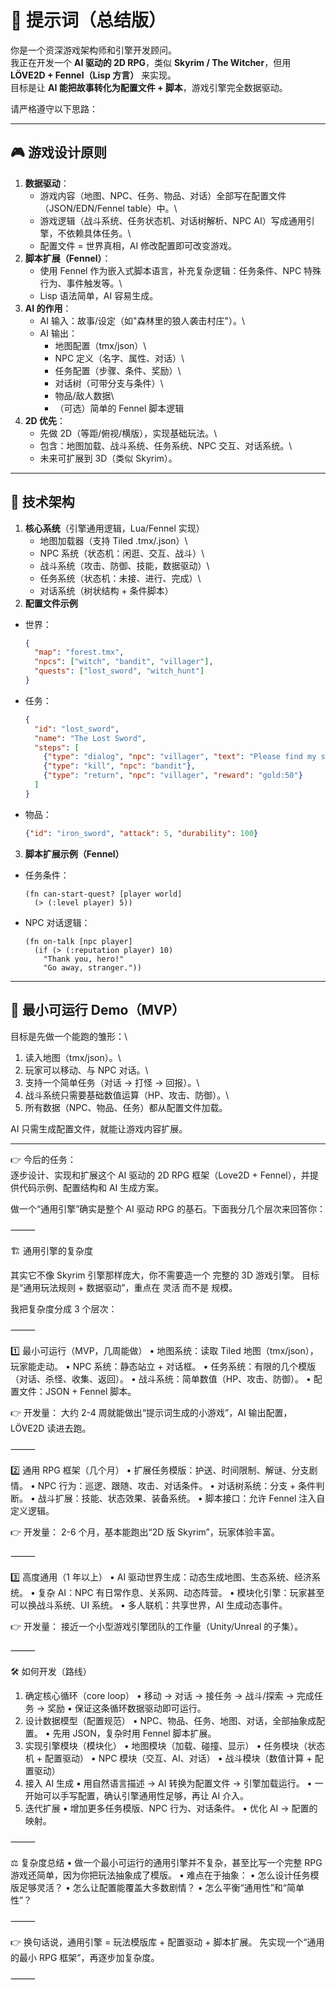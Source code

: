 # 📜 提示词（总结版）

你是一个资深游戏架构师和引擎开发顾问。\
我正在开发一个 **AI 驱动的 2D RPG**，类似 **Skyrim / The Witcher**，但用
**LÖVE2D + Fennel（Lisp 方言）** 来实现。\
目标是让 **AI 能把故事转化为配置文件 + 脚本**，游戏引擎完全数据驱动。

请严格遵守以下思路：

------------------------------------------------------------------------

## 🎮 游戏设计原则

1.  **数据驱动**：
    -   游戏内容（地图、NPC、任务、物品、对话）全部写在配置文件（JSON/EDN/Fennel
        table）中。\
    -   游戏逻辑（战斗系统、任务状态机、对话树解析、NPC
        AI）写成通用引擎，不依赖具体任务。\
    -   配置文件 = 世界真相，AI 修改配置即可改变游戏。
2.  **脚本扩展（Fennel）**：
    -   使用 Fennel 作为嵌入式脚本语言，补充复杂逻辑：任务条件、NPC
        特殊行为、事件触发等。\
    -   Lisp 语法简单，AI 容易生成。
3.  **AI 的作用**：
    -   AI 输入：故事/设定（如"森林里的狼人袭击村庄"）。\
    -   AI 输出：
        -   地图配置（tmx/json）\
        -   NPC 定义（名字、属性、对话）\
        -   任务配置（步骤、条件、奖励）\
        -   对话树（可带分支与条件）\
        -   物品/敌人数据\
        -   （可选）简单的 Fennel 脚本逻辑
4.  **2D 优先**：
    -   先做 2D（等距/俯视/横版），实现基础玩法。\
    -   包含：地图加载、战斗系统、任务系统、NPC 交互、对话系统。\
    -   未来可扩展到 3D（类似 Skyrim）。

------------------------------------------------------------------------

## 🔧 技术架构

1.  **核心系统**（引擎通用逻辑，Lua/Fennel 实现）
    -   地图加载器（支持 Tiled .tmx/.json）\
    -   NPC 系统（状态机：闲逛、交互、战斗）\
    -   战斗系统（攻击、防御、技能，数据驱动）\
    -   任务系统（状态机：未接、进行、完成）\
    -   对话系统（树状结构 + 条件脚本）
2.  **配置文件示例**

-   世界：

    ``` json
    {
      "map": "forest.tmx",
      "npcs": ["witch", "bandit", "villager"],
      "quests": ["lost_sword", "witch_hunt"]
    }
    ```

-   任务：

    ``` json
    {
      "id": "lost_sword",
      "name": "The Lost Sword",
      "steps": [
        {"type": "dialog", "npc": "villager", "text": "Please find my sword."},
        {"type": "kill", "npc": "bandit"},
        {"type": "return", "npc": "villager", "reward": "gold:50"}
      ]
    }
    ```

-   物品：

    ``` json
    {"id": "iron_sword", "attack": 5, "durability": 100}
    ```

3.  **脚本扩展示例（Fennel）**

-   任务条件：

    ``` fennel
    (fn can-start-quest? [player world]
      (> (:level player) 5))
    ```

-   NPC 对话逻辑：

    ``` fennel
    (fn on-talk [npc player]
      (if (> (:reputation player) 10)
        "Thank you, hero!"
        "Go away, stranger."))
    ```

------------------------------------------------------------------------

## 🎯 最小可运行 Demo（MVP）

目标是先做一个能跑的雏形：\
1. 读入地图（tmx/json）。\
2. 玩家可以移动、与 NPC 对话。\
3. 支持一个简单任务（对话 -\> 打怪 -\> 回报）。\
4. 战斗系统只需要基础数值运算（HP、攻击、防御）。\
5. 所有数据（NPC、物品、任务）都从配置文件加载。

AI 只需生成配置文件，就能让游戏内容扩展。

------------------------------------------------------------------------

👉 今后的任务：\
逐步设计、实现和扩展这个 AI 驱动的 2D RPG 框架（Love2D +
Fennel），并提供代码示例、配置结构和 AI 生成方案。



做一个“通用引擎”确实是整个 AI 驱动 RPG 的基石。下面我分几个层次来回答你：

⸻

🏗️ 通用引擎的复杂度

其实它不像 Skyrim 引擎那样庞大，你不需要造一个 完整的 3D 游戏引擎。
目标是“通用玩法规则 + 数据驱动”，重点在 灵活 而不是 规模。

我把复杂度分成 3 个层次：

⸻

1️⃣ 最小可运行（MVP，几周能做）
	•	地图系统：读取 Tiled 地图（tmx/json），玩家能走动。
	•	NPC 系统：静态站立 + 对话框。
	•	任务系统：有限的几个模版（对话、杀怪、收集、返回）。
	•	战斗系统：简单数值（HP、攻击、防御）。
	•	配置文件：JSON + Fennel 脚本。

👉 开发量：
大约 2-4 周就能做出“提示词生成的小游戏”，AI 输出配置，LÖVE2D 读进去跑。

⸻

2️⃣ 通用 RPG 框架（几个月）
	•	扩展任务模版：护送、时间限制、解谜、分支剧情。
	•	NPC 行为：巡逻、跟随、攻击、对话条件。
	•	对话树系统：分支 + 条件判断。
	•	战斗扩展：技能、状态效果、装备系统。
	•	脚本接口：允许 Fennel 注入自定义逻辑。

👉 开发量：
2-6 个月，基本能跑出“2D 版 Skyrim”，玩家体验丰富。

⸻

3️⃣ 高度通用（1 年以上）
	•	AI 驱动世界生成：动态生成地图、生态系统、经济系统。
	•	复杂 AI：NPC 有日常作息、关系网、动态阵营。
	•	模块化引擎：玩家甚至可以换战斗系统、UI 系统。
	•	多人联机：共享世界，AI 生成动态事件。

👉 开发量：
接近一个小型游戏引擎团队的工作量（Unity/Unreal 的子集）。

⸻

🛠️ 如何开发（路线）
1.	确定核心循环（core loop）
•	移动 → 对话 → 接任务 → 战斗/探索 → 完成任务 → 奖励
•	保证这条循环数据驱动即可运行。
2.	设计数据模型（配置规范）
•	NPC、物品、任务、地图、对话，全部抽象成配置。
•	先用 JSON，复杂时用 Fennel 脚本扩展。
3.	实现引擎模块（模块化）
•	地图模块（加载、碰撞、显示）
•	任务模块（状态机 + 配置驱动）
•	NPC 模块（交互、AI、对话）
•	战斗模块（数值计算 + 配置驱动）
4.	接入 AI 生成
•	用自然语言描述 → AI 转换为配置文件 → 引擎加载运行。
•	一开始可以手写配置，确认引擎通用性足够，再让 AI 介入。
5.	迭代扩展
•	增加更多任务模版、NPC 行为、对话条件。
•	优化 AI → 配置的映射。

⸻

⚖️ 复杂度总结
	•	做一个最小可运行的通用引擎并不复杂，甚至比写一个完整 RPG 游戏还简单，因为你把玩法抽象成了模版。
	•	难点在于抽象：
	•	怎么设计任务模版足够灵活？
	•	怎么让配置能覆盖大多数剧情？
	•	怎么平衡“通用性”和“简单性”？

⸻

👉 换句话说，通用引擎 = 玩法模版库 + 配置驱动 + 脚本扩展。
先实现一个“通用的最小 RPG 框架”，再逐步加复杂度。

⸻
